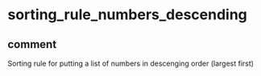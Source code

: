 # sorting_rule_numbers_descending
## comment
Sorting rule for putting a list of numbers in descenging order (largest first)